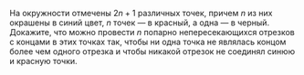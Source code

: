 На окружности отмечены ${2n+1}$ различных точек, причем $n$ из них окрашены в синий цвет, $n$ точек — в красный, а одна — в черный. Докажите, что можно провести $n$ попарно непересекающихся отрезков с концами в этих точках так, чтобы ни одна точка не являлась концом более чем одного отрезка и чтобы никакой отрезок не соединял синюю и красную точки.